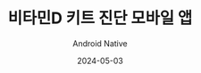 ---
title: 비타민D 키트 진단 모바일 앱
subtitle: Android Native
layout: default
modal-id: 5
date: 2024-05-03
img: vtd1.png
img2: vtd2.png
thumbnail: vtd1.png
alt: image-alt
update: 2024/05/03
technology: Android, Kotlin, Camera2, CameraX, OpenCV
code: 
demo: 디아비전
link1: https://www.diavision.co.kr/
link2: 
description: 비타민D 신속진단 키트를 모바일로 측정해 전문 의료기기와 동일한 결과를 편하게 볼 수 있는 안드로이드 모바일 앱 입니다.
description2: MVVM과 View Binding을 통한 데이터 처리와 모바일의 흐름 처리
description3: Google mlkit 이용한 QR인식 및 문자인식(코로나 키트 제품인식, 키트 촬영조건)
description4: Camera2, CameraX를 통해 키트 측정 카메라 셋팅
description5: OpenCV를 통한 프레임 단위 측정으로 촬영 이미지 보정
---